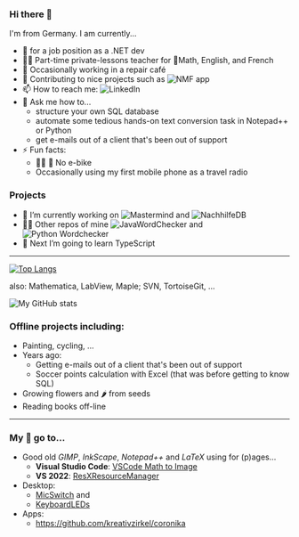 ### Hi there 👋

<!--
**DGrothe-PhD/DGrothe-PhD** is a ✨ _special_ ✨ repository because its `README.md` (this file) appears on your GitHub profile.

Here are some ideas to get you started:
-->
I'm from Germany. I am currently...
- 🔎 for a job position as a .NET dev
- 👩‍🏫 Part-time private-lessons teacher for 📐Math, English, and French
- 🔧 Occasionally working in a repair café
- 🔧 Contributing to nice projects such as ![NMF app](https://github.com/NMF-earth/nmf-app)
- 📫 How to reach me: ![LinkedIn](https://www.linkedin.com/in/daniela-grothe-743ab8235/)
- 💬 Ask me how to...
  - structure your own SQL database
  - automate some tedious hands-on text conversion task in Notepad++ or Python
  - get e-mails out of a client that's been out of support
- ⚡ Fun facts:
     - 🚴‍♀️ 🚞 No e-bike
     - Occasionally using my first mobile phone as a travel radio

### Projects
- 🔭 I’m currently working on ![Mastermind](https://github.com/DGrothe-PhD/Mastermind) and ![NachhilfeDB](https://github.com/DGrothe-PhD/NachhilfeDB)
- 👩‍💻 Other repos of mine  ![JavaWordChecker](https://github.com/DGrothe-PhD/WordCheckerJava) and ![Python Wordchecker](https://github.com/DGrothe-PhD/Wordchecker)
- 🌱 Next I’m going to learn TypeScript
***
<!--
- 👯 I’m looking to collaborate on ...
- 🤔 I’m looking for help with ...
- -->

[![Top Langs](https://github-readme-stats.vercel.app/api/top-langs/?username=DGrothe-PhD&layout=donut&theme=solarized-dark)](https://github.com/anuraghazra/github-readme-stats) 

also: Mathematica, LabView, Maple; SVN, TortoiseGit, &hellip;

![My GitHub stats](https://github-readme-stats.vercel.app/api?username=DGrothe-PhD&show_icons=true&theme=solarized-dark)


### Offline projects including:
- Painting, cycling, &hellip;
- Years ago:
  - Getting e-mails out of a client that's been out of support
  - Soccer points calculation with Excel (that was before getting to know SQL)
- Growing flowers and 🌶️ from seeds
- Reading books off-line

***
### My 🌟 go to... 
- Good old *GIMP*, *InkScape*, *Notepad++* and *LaTeX* using for (p)ages&hellip;
  - **Visual Studio Code**: <a href="https://github.com/TeamMeow/vscode-math-to-image">VSCode Math to Image</a>
  - **VS 2022**: <a href="https://github.com/dotnet/ResXResourceManager">ResXResourceManager</a>
- Desktop:
  - <a href="https://github.com/iXab3r/MicSwitch">MicSwitch</a> and 
  - <a href="https://keyboard-leds.com/">KeyboardLEDs</a>
- Apps:
  - https://github.com/kreativzirkel/coronika
